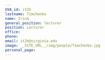 ```yaml
---
UVA_id: it2h
lastname: Timchenko
name: Irina
general_position: lecturer
position: Lecturer
office: 
phone: 
email: it2h@virginia.edu
image: __SITE_URL__/img/people/Timchenko.jpg
personal_page:
---
```


